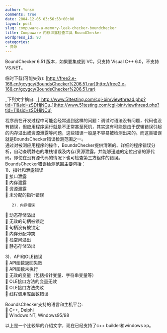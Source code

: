 ```yaml
---
author: Yonsm
comments: true
date: 2004-12-05 03:56:53+00:00
layout: post
slug: compuware-a-memory-leak-checker-boundchecker
title: Compuware 内存泄露检查工具 BoundChecker
wordpress_id: 93
categories:
- 资源
---
```


BoundChecker 6.51 版本，如果要集成到 VC，只支持 Visual C++ 6.0，不支持 VS.NET。

  


临时下载(可能失效): [http://free2.e-168.cn/gcygcy/BoundsChecker%206.51.rar](http://free2.e-168.cn/gcygcy/BoundsChecker%206.51.rar)

<!-- more -->  
  


_下列文字摘自: _[_http://www.51testing.com/cgi-bin/viewthread.php?tid=11&sid=zSDHjNCu_](http://www.51testing.com/cgi-bin/viewthread.php?tid=11&sid=zSDHjNCu)

  


程序员在开发过程中可能会经常遇到这样的问题：调试时语法没有问题，代码也没有错误，但应用程序运行就是不正常甚至死机，其实这有可能是由于逻辑错误引起的内存溢出或资源泄露等问题，这些错误一般是不容易被检测出来的。而这类错误就是BoundsChecker错误检测范围之一。  
   通过对被测应用程序的操作，BoundsChecker提供清晰的、详细的程序错误分析，自动查明静态的堆栈错误及内存/资源泄露，并能够迅速的定位出错的源代码，即使在没有源代码的情况下也可检查第三方组件的错误。  
   BoundsChecker错误检测范围主要包括：  
    1)．指针和泄露错误  
        接口泄露  
        内存泄露  
        资源泄露  
        未分配的指针错误  
  
       2)．内存错误  
        动态存储溢出  
        无效的句柄被锁定  
        句柄没有被锁定  
        内存分配冲突  
        栈空间溢出  
        静态存储溢出  
  
3)．API和OLE错误  
        API函数返回失败  
        API函数未执行  
        无效的变量（包括指针变量、字符串变量等）  
        OLE接口方法的变量无效  
        OLE接口方法失败  
        线程调用库函数错误  
  
   BoundsChecker支持的语言和主机平台:  
        C++, Delphi  
        Windows NT, Windows95/98  
  
以上是一个比较早的介绍文字，现在已经支持了c++ builder和windows xp。

  

